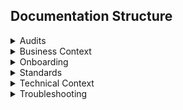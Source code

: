 ## Documentation Structure

<details>
<summary>Audits</summary>
<ul>
<li><b>Incidents</b> - Incident reports</li>
<li><b>Releases</b> - Release notes</li>
<li><b>Requests</b> - Approved access control requests</li>
</ul>
</details>

<details>
<summary>Business Context</summary>
<ul>
<li><b>Glossary</b> - Terms and definitions</li>
<li><b>Processes</b> - Key business workflows</li>
<li><b>Concepts</b> - High-level business concepts, rules, or models</li>
</ul>
</details>

<details>
<summary>Onboarding</summary>
<ul>
<li><b>How To</b> - Step-by-step guides</li>
<li><b>Setup</b> - Environment or system setup instructions</li>
<li><b>Training</b> - Training material</li>
</ul>
</details>

<details>
<summary>Standards</summary>
<ul>
<li><b>Code</b> - Coding standards, style guides</li>
<li><b>Operations</b> - Deployment, monitoring, team operations standards</li>
<li><b>Processes</b> - Workflows, procedures, recurring team practices</li>
<li><b>Templates</b> - Document templates (release notes, incidents, guides, etc.)</li>
</ul>
</details>

<details>
<summary>Technical Context</summary>
<ul>
<li><b>Architecture</b> - System design, diagrams, high-level technical decisions</li>
<li><b>Components</b> - Major modules, services, or libraries</li>
<li><b>Configurations</b> - Environment variables, config files, settings</li>
<li><b>Data</b> - Schemas, pipelines, data flows</li>
<li><b>Dependencies</b> - External APIs, libraries, integrations</li>
<li><b>Infrastructure</b> - Servers, cloud resources, networking</li>
<li><b>Scripts</b> - SQL scripts (backups, restores, common tasks)
</li>
</ul>
</details>

<details>
<summary>Troubleshooting</summary>
<ul>
<li><b>Applications</b> - App-level bugs or common user issues</li>
<li><b>Database</b> - Database errors, performance issues</li>
<li><b>Deployments</b> - CI/CD or deployment failures</li>
<li><b>Services</b> - Service-specific failures or errors</li>
</ul>
</details>